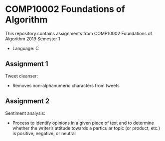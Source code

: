 # COMP10002 Foundations of Algorithm

This repository contains assignments from COMP10002 Foundations of Algorithm 2019 Semester 1
- Language: C

## Assignment 1
Tweet cleanser:
- Removes non-alphanumeric characters from tweets

## Assignment 2
Sentiment analysis:
- Process to identify opinions in a given piece of text and to determine whether the writer’s attitude towards a particular topic (or product, etc.) is positive, negative, or neutral
